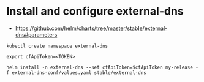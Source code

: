 # Install and configure external-dns

* https://github.com/helm/charts/tree/master/stable/external-dns#parameters

```
kubectl create namespace external-dns

export cfApiToken=<TOKEN>

helm install -n external-dns --set cfApiToken=$cfApiToken my-release -f external-dns-conf/values.yaml stable/external-dns
```



